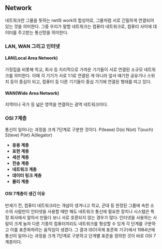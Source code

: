 ## Network
네트워크란 그물을 뜻하는 net와 work의 합성어로, 그물처럼 서로 긴밀하게 연결되어 있는 것을 의미한다.
그중 우리가 말할 네트워크는 컴퓨터 네트워크로, 컴퓨터 사이에 데이터를 주고받는 통신망을 의미한다.
### LAN, WAN 그리고 인터넷
#### LAN(Local Area Network)
가정집을 비롯해 학교, 회사 등 지리적으로 가까운 기기들이 서로 연결된 소규모 네트워크를 의미한다.
이때 각 기기가 서로 1:1로 연결된 게 아니라 앞서 얘기한 공유기나 스위치 등이 중심이 되고, 컴퓨터 등 다른 기기들이 중심 기기에 연결된 형태를 띠고 있다.
#### WAN(Wide Area Network)
지역이나 국가 등 넓은 영역을 연결하는 광역 네트워크이다.
### OSI 7계층
통신이 일어나는 과정을 크게 7단계로 구분한 것이다.
P(lease) D(o) N(ot) T(ouch) S(teve) P(et) A(llegator)

- **응용 계층**
- **표현 계층**
- **세션 계층**
- **전송 계층**
- **네트워크 계층**
- **데이터 링크 계층**
- **물리 계층**

#### OSI 7계층이 생긴 이유
반세기 전, 컴퓨터 네트워크라는 개념이 생겨나고 학교, 군대 등 한정된 그룹에 속한 소수의 사람만이 인터넷을 사용할 때만 해도 네트워크 통신에 필요한 장치나 시스템은 특정 회사에서 알아서 만들다 보니 서로 호환되지 않는 경우가 많다.
인터넷을 사용하는 사람이 크게 늘자 다른 기종의 컴퓨터끼리도 네트워크를 형성할 수 있게 각 단계를 구분하고 이를 표준화하려는 움직임이 생겼다.
그 결과 ISO(국제 표준화 기구)에서 1984년에 통신이 일어나는 과정을 크게 7단계로 구분하고 단계별 표준을 정의한 것이 바로 OSI 7계층이다.
